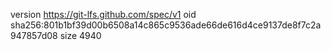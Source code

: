version https://git-lfs.github.com/spec/v1
oid sha256:801b1bf39d00b6508a14c865c9536ade66de616d4ce9137de8f7c2a947857d08
size 4940

